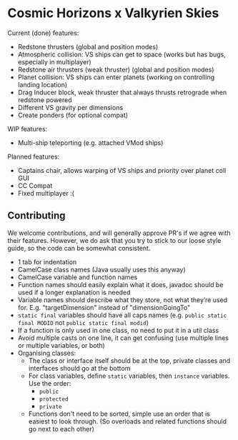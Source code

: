# Cosmic Horizons x Valkyrien Skies

Current (done) features:
- Redstone thrusters (global and position modes)
- Atmospheric collision: VS ships can get to space (works but has bugs, especially in multiplayer)
- Redstone air thrusters (weak thruster) (global and position modes)
- Planet collision: VS ships can enter planets (working on controlling landing location)
- Drag Inducer block, weak thruster that always thrusts retrograde when redstone powered
- Different VS gravity per dimensions
- Create ponders (for optional compat)

WIP features:
- Multi-ship teleporting (e.g. attached VMod ships)

Planned features:
- Captains chair, allows warping of VS ships and priority over planet coll GUI
- CC Compat
- Fixed multiplayer :(


## Contributing
We welcome contributions, and will generally approve PR's if we agree with their features.
However, we do ask that you try to stick to our loose style guide, so the code can be somewhat consistent.

- 1 tab for indentation
- CamelCase class names (Java usually uses this anyway)
- CamelCase variable and function names
- Function names should easily explain what it does, javadoc should be used if a longer explanation is needed
- Variable names should describe what they store, not what they’re used for. E.g. "targetDimension" instead of "dimensionGoingTo"
- `static final` variables should have all caps names (e.g. `public static final MODID` not `public static final modid`)
- If a function is only used in one class, no need to put it in a util class
- Avoid multiple casts on one line, it can get confusing (use multiple lines or multiple variables, or both)
- Organising classes:
  - The class or interface itself should be at the top, private classes and interfaces should go at the bottom
  - For class variables, define `static` variables, then `instance` variables. Use the order:
    - `public`
    - `protected`
    - `private`
  - Functions don't need to be sorted, simple use an order that is easiest to look through.
  (So overloads and related functions should go next to each other)